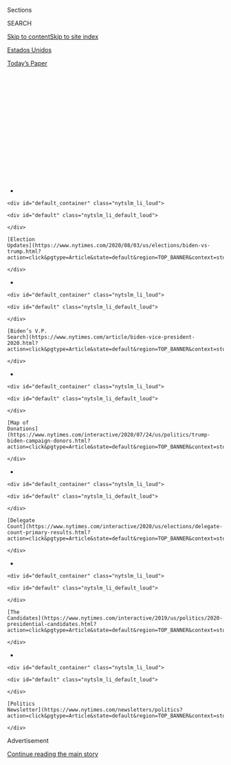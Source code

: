 <div id="app">

<div>

<div>

<div>

<div class="NYTAppHideMasthead css-1q2w90k e1suatyy0">

<div class="section css-ui9rw0 e1suatyy2">

<div class="css-eph4ug er09x8g0">

<div class="css-6n7j50">

</div>

<span class="css-1dv1kvn">Sections</span>

<div class="css-10488qs">

<span class="css-1dv1kvn">SEARCH</span>

</div>

[Skip to content](#site-content)[Skip to site index](#site-index)

</div>

<div id="masthead-section-label" class="css-1wr3we4 eaxe0e00">

[Estados
Unidos](https://www.nytimes.com/es/section/estados-unidos)

</div>

<div class="css-10698na e1huz5gh0">

</div>

</div>

<div id="masthead-bar-one" class="section hasLinks css-15hmgas e1csuq9d3">

<div class="css-uqyvli e1csuq9d0">

</div>

<div class="css-1uqjmks e1csuq9d1">

</div>

<div class="css-9e9ivx">

[](https://myaccount.nytimes.com/auth/login?response_type=cookie&client_id=vi)

</div>

<div class="css-1bvtpon e1csuq9d2">

[Today’s
Paper](https://www.nytimes.com/section/todayspaper)

</div>

</div>

</div>

</div>

<div data-aria-hidden="false">

<div id="site-content" data-role="main">

<div>

<div class="css-1aor85t" style="opacity:0.000000001;z-index:-1;visibility:hidden">

<div class="css-1hqnpie">

<div class="css-epjblv">

<span class="css-17xtcya">[Estados
Unidos](/es/section/estados-unidos)</span><span class="css-x15j1o">|</span><span class="css-fwqvlz">La
Casa Blanca convocó a una rueda de prensa. Trump la convirtió en un
monólogo
disperso</span>

</div>

<div class="css-k008qs">

<div class="css-1iwv8en">

<span class="css-18z7m18"></span>

<div>

</div>

</div>

<span class="css-1n6z4y">https://nyti.ms/3h6vnVp</span>

<div class="css-1705lsu">

<div class="css-4xjgmj">

<div class="css-4skfbu" data-role="toolbar" data-aria-label="Social Media Share buttons, Save button, and Comments Panel with current comment count" data-testid="share-tools">

  - 
  - 
  - 
  - 
    
    <div class="css-6n7j50">
    
    </div>

  - 
  - 

</div>

</div>

</div>

</div>

</div>

</div>

<div id="NYT_TOP_BANNER_REGION" class="css-13pd83m">

<div>

<div id="styln-elections-notifications-menu" class="section interactive-content interactive-size-medium css-1edisqu">

<div class="css-17ih8de interactive-body">

<div class="nytslm_innerContainer" data-aria-live="polite">

<div class="nytslm_title">

</div>

  - 
    
    <div id="default_container" class="nytslm_li_loud">
    
    <div id="default" class="nytslm_li_default_loud">
    
    </div>
    
    [Election
    Updates](https://www.nytimes.com/2020/08/03/us/elections/biden-vs-trump.html?action=click&pgtype=Article&state=default&region=TOP_BANNER&context=storylines_menu)
    
    </div>

  - 
    
    <div id="default_container" class="nytslm_li_loud">
    
    <div id="default" class="nytslm_li_default_loud">
    
    </div>
    
    [Biden’s V.P.
    Search](https://www.nytimes.com/article/biden-vice-president-2020.html?action=click&pgtype=Article&state=default&region=TOP_BANNER&context=storylines_menu)
    
    </div>

  - 
    
    <div id="default_container" class="nytslm_li_loud">
    
    <div id="default" class="nytslm_li_default_loud">
    
    </div>
    
    [Map of
    Donations](https://www.nytimes.com/interactive/2020/07/24/us/politics/trump-biden-campaign-donors.html?action=click&pgtype=Article&state=default&region=TOP_BANNER&context=storylines_menu)
    
    </div>

  - 
    
    <div id="default_container" class="nytslm_li_loud">
    
    <div id="default" class="nytslm_li_default_loud">
    
    </div>
    
    [Delegate
    Count](https://www.nytimes.com/interactive/2020/us/elections/delegate-count-primary-results.html?action=click&pgtype=Article&state=default&region=TOP_BANNER&context=storylines_menu)
    
    </div>

  - 
    
    <div id="default_container" class="nytslm_li_loud">
    
    <div id="default" class="nytslm_li_default_loud">
    
    </div>
    
    [The
    Candidates](https://www.nytimes.com/interactive/2019/us/politics/2020-presidential-candidates.html?action=click&pgtype=Article&state=default&region=TOP_BANNER&context=storylines_menu)
    
    </div>

  - 
    
    <div id="default_container" class="nytslm_li_loud">
    
    <div id="default" class="nytslm_li_default_loud">
    
    </div>
    
    [Politics
    Newsletter](https://www.nytimes.com/newsletters/politics?action=click&pgtype=Article&state=default&region=TOP_BANNER&context=storylines_menu)
    
    </div>

</div>

</div>

</div>

</div>

</div>

<div id="top-wrapper" class="css-1sy8kpn">

<div id="top-slug" class="css-l9onyx">

Advertisement

</div>

[Continue reading the main
story](#after-top)

<div class="ad top-wrapper" style="text-align:center;height:100%;display:block;min-height:250px">

<div id="top" class="place-ad" data-position="top" data-size-key="top">

</div>

</div>

<div id="after-top">

</div>

</div>

<div>

<div id="sponsor-wrapper" class="css-1hyfx7x">

<div id="sponsor-slug" class="css-19vbshk">

Supported by

</div>

[Continue reading the main
story](#after-sponsor)

<div id="sponsor" class="ad sponsor-wrapper" style="text-align:center;height:100%;display:block">

</div>

<div id="after-sponsor">

</div>

</div>

<div class="css-186x18t">

</div>

<div class="css-1vkm6nb ehdk2mb0">

# La Casa Blanca convocó a una rueda de prensa. Trump la convirtió en un monólogo disperso

</div>

El presidente estadounidense habló en el Jardín de las Rosas durante 63
minutos. Solo dedicó seis de ellos a responder preguntas de los
periodistas.

<div class="css-79elbk" data-testid="photoviewer-wrapper">

<div class="css-z3e15g" data-testid="photoviewer-wrapper-hidden">

</div>

<div class="css-1a48zt4 ehw59r15" data-testid="photoviewer-children">

![<span class="css-16f3y1r e13ogyst0" data-aria-hidden="true">Incluso
para aquellos que siguen al presidente Trump regularmente y entienden
sus códigos, fue un desafío seguir su línea de pensamiento durante una
conferencia de prensa el
martes.</span><span class="css-cnj6d5 e1z0qqy90" itemprop="copyrightHolder"><span class="css-1ly73wi e1tej78p0">Credit...</span><span><span>Doug
Mills/The New York
Times</span></span></span>](https://static01.nyt.com/images/2020/07/14/us/politics/15dcTrump-ES/14dc-trump2-articleLarge.jpg?quality=75&auto=webp&disable=upscale)

</div>

</div>

<div class="css-18e8msd">

<div class="css-vp77d3 epjyd6m0">

<div class="css-hus3qt ey68jwv0" data-aria-hidden="true">

[![Peter
Baker](https://static01.nyt.com/images/2018/06/13/multimedia/peter-baker/peter-baker-thumbLarge-v2.png
"Peter Baker")](https://www.nytimes.com/by/peter-baker)

</div>

<div class="css-1baulvz">

Por [<span class="css-1baulvz last-byline" itemprop="name">Peter
Baker</span>](https://www.nytimes.com/by/peter-baker)

</div>

</div>

  - 15 de julio de
    2020

  - 
    
    <div class="css-4xjgmj">
    
    <div class="css-d8bdto" data-role="toolbar" data-aria-label="Social Media Share buttons, Save button, and Comments Panel with current comment count" data-testid="share-tools">
    
      - 
      - 
      - 
      - 
        
        <div class="css-6n7j50">
        
        </div>
    
      - 
      - 
    
    </div>
    
    </div>

</div>

<div class="css-mdjrty">

[Read in
English](https://www.nytimes.com/2020/07/14/us/politics/trump-news-conference.html "Read in English")

</div>

</div>

<div class="section meteredContent css-1r7ky0e" name="articleBody" itemprop="articleBody">

<div class="css-1fanzo5 StoryBodyCompanionColumn">

<div class="css-53u6y8">

[Regístrate para recibir nuestro
boletín](https://www.nytimes.com/newsletters/el-times) con lo mejor de
The New York Times.

-----

WASHINGTON — En teoría, el presidente Donald
[Trump](https://www.nytimes.com/2020/07/14/us/politics/trump-white-people-killed-by-police.html)
había convocado a las cámaras de televisión al caluroso Jardín de Rosas
el martes 14 de julio por la tarde para anunciar nuevas medidas contra
China en represalia por su opresión a Hong Kong. Pero eso no duró mucho.

Lo que siguió fue más bien una hora de corriente de conciencia
presidencial mientras Trump se desplazaba aparentemente al azar de un
tema a otro, a menudo en una sola y única oración. Incluso para un
presidente que rara vez se apega al guión y que vaga de idea en idea,
fue una de las actuaciones más incoherentes de su presidencia.

Opinó sobre China y el coronavirus y el acuerdo de cambio climático de
París y las carreteras en ruinas. Y luego China de nuevo y el gasto
militar y luego China de nuevo y luego el coronavirus de nuevo. Y la
economía y los impuestos energéticos y el comercio con Europa y la
inmigración ilegal y su amistad con el presidente de México. Y el
coronavirus otra vez y luego la inmigración otra vez y el crimen en
Chicago y la pena de muerte y de vuelta al cambio climático y la
educación y las estatuas históricas. Y más.

“Podríamos continuar durante días”, dijo en un determinado momento, y
sonó plausible.

A veces, era difícil entender a qué se refería. Parecía sugerir que su
aparente retador demócrata, el exvicepresidente [Joe
Biden](https://www.nytimes.com/es/interactive/2020/espanol/estados-unidos/joe-biden-elecciones.html),
se desharía de las ventanas si era elegido y más tarde dijo que Biden
“aboliría los suburbios”. Se quejó de que Biden se había “inclinado
tanto a la derecha”. (Quiso decir a la izquierda).

</div>

</div>

<div class="css-1fanzo5 StoryBodyCompanionColumn">

<div class="css-53u6y8">

Incluso para aquellos que siguen a Trump regularmente y entienden sus
códigos, fue un desafío seguir su línea de pensamiento.

Por ejemplo, al discutir los acuerdos de cooperación con países
centroamericanos para detener la inmigración ilegal, dijo lo siguiente:
“Tenemos grandes acuerdos donde cuando Biden y Obama solían sacar a
los asesinos, ellos decían no los traigan de nuevo a nuestro país, no
los queremos. Bueno, tenemos que hacerlo, no los queremos. Ellos no los
aceptarían. Ahora con nosotros, se los llevan. Algún día les diré por
qué. Algún día, les diré por qué. Pero se los llevan y se los llevan
con mucho gusto. Solían traerlos y ni siquiera dejaban que los aviones
aterrizaran si venían de regreso en los aviones. No dejaban que los
buses entraran a su país. Decían no los queremos. Dijeron que no, pero
ellos entraron a nuestro país ilegalmente y son asesinos, en algunos
casos son homicidas”.

En otro momento, criticó la agudeza mental de Biden. “Permítanle definir
la palabra carbono, porque no podrá”, dijo Trump. Ese ha sido un tema
para él últimamente, sugerir de forma poco sutil que Biden se ha vuelto
senil. La semana pasada, Trump, de 74 años, [se jactó de que
recientemente había realizado una prueba
cognitiva](https://www.nytimes.com/2020/07/10/us/politics/trump-cognitive-test-health.html)
y le fue “muy bien”, al tiempo que insistía que Biden, de 77 años, “no
podía aprobar” dicho
examen.

<div id="NYT_MAIN_CONTENT_1_REGION" class="css-9tf9ac">

<div>

<div id="styln-nfldraft-updates-block" class="section interactive-content interactive-size-medium css-1ftcdic">

<div class="css-17ih8de interactive-body">

<div id="styln-briefing-block" data-asset-id="">

<div class="briefing-block-header-section">

# [Latest Updates: 2020 Election](https://www.nytimes.com/2020/08/03/us/elections/biden-vs-trump.html?action=click&pgtype=Article&state=default&region=MAIN_CONTENT_1&context=storylines_live_updates)

<div class="briefing-block-ts">

Updated 2020-08-04T01:23:51.312Z

</div>

</div>

  - [Trump assails mail-in voting anew, citing delays in declaring a
    winner in a New York congressional
    primary.](https://www.nytimes.com/2020/08/03/us/elections/biden-vs-trump.html?action=click&pgtype=Article&state=default&region=MAIN_CONTENT_1&context=storylines_live_updates#link-6494b448)
  - [Obama issues his first slate of 2020
    endorsements.](https://www.nytimes.com/2020/08/03/us/elections/biden-vs-trump.html?action=click&pgtype=Article&state=default&region=MAIN_CONTENT_1&context=storylines_live_updates#link-3de249e6)
  - [In a big shift, Trump is now encouraging mask-wearing in campaign
    emails.](https://www.nytimes.com/2020/08/03/us/elections/biden-vs-trump.html?action=click&pgtype=Article&state=default&region=MAIN_CONTENT_1&context=storylines_live_updates#link-54e34d20)

<div class="briefing-block-footer">

<div class="briefing-block-footer-meta">

[See more
updates](https://www.nytimes.com/2020/08/03/us/elections/biden-vs-trump.html?action=click&pgtype=Article&state=default&region=MAIN_CONTENT_1&context=storylines_live_updates)

</div>

</div>

</div>

</div>

</div>

</div>

</div>

Sin embargo, el monólogo desarticulado puede no haber sido la evidencia
más convincente. En Twitter, sus críticos lo compararon rápidamente con
un abuelo al que se le había pasado la mano con el jerez. [“Trump es un
individuo verdaderamente
enfermo”](https://twitter.com/jonfavs/status/1283157746603356160)
escribió Jon Favreau, quien fue el redactor principal de los discursos
del presidente Barack Obama. Rick Wilson, uno de los fundadores de The
Lincoln Project, un grupo de republicanos anti-Trump, lo describió como
[“disentería verbal
inconexa”](https://twitter.com/TheRickWilson/status/1283165162988621839).

La aparición se produjo el mismo día en que la sobrina distanciada del
presidente, Mary Trump, psicóloga clínica, [publicó un mordaz
libro](https://www.nytimes.com/es/2020/07/08/espanol/mundo/libro-sobre-donald-trump.html)
en el que cuestiona su salud mental y afirma que las patologías
derivadas de su infancia se desarrollan ahora en el escenario mundial.
Trump no ha comentado sobre el libro, pero en el pasado ha rechazado
tales afirmaciones al describirse a sí mismo como “un genio muy
estable”.

</div>

</div>

<div class="css-1fanzo5 StoryBodyCompanionColumn">

<div class="css-53u6y8">

El foco de la sesión de la tarde con los reporteros cambió luego de que
Biden recibiera una amplia cobertura televisiva más temprano aquel día
por su plan climático de dos billones de dólares, según un alto
funcionario que habló bajo la condición de anonimato. La Ley de
Autonomía de Hong Kong, la razón ostensible de su aparición, fue
tratada como un asunto secundario.

En efecto, la conferencia de prensa se convirtió en un discurso de
campaña para sustituir al que Trump tenía programado dar el fin de
semana pasado en New Hampshire y que fue cancelado —en medio de
preocupaciones por la disminución de la asistencia— [al alegar una
posible
tormenta](https://www.nytimes.com/2020/07/10/us/politics/trump-nh-rally-postponed.html)
en el lugar del mitin. Si bien, como regla general, no se supone que los
presidentes hagan campaña abiertamente desde la Casa Blanca, Trump hizo
poco esfuerzo para ocultar su intención al mencionar el nombre de Biden
más de 20 veces mientras hablaba en el Jardín de Rosas.

La mayoría de las veces, el presidente prestó poca atención al texto que
parecía haber traído consigo, pero finalmente leyó lo que afirmó que era
la agenda de campaña de Biden, pero en realidad se trataba de una
compilación engañosa reunida por sus propios asesores políticos.

“Toda la carrera de Joe Biden ha sido un regalo para el Partido
Comunista Chino”, declaró Trump.

Al leer lo que le dieron, citó a Biden. “Dijo que la idea de que China
es nuestra competencia es realmente extraña”, dijo el presidente. “*Él*
es realmente extraño”.

La aparición ante los medios se produjo un día en que Trump parecía
ansioso por desafiar la costumbre y, a veces, los hechos básicos.
Durante [una entrevista anterior con CBS
News,](https://www.cbsnews.com/news/trump-black-americans-killed-police-white-too/)
negó que los estadounidenses negros sufrieran más la brutalidad policial
que los estadounidenses blancos.

Cuando se le preguntó por qué los estadounidenses negros “aún morían a
manos de las fuerzas del orden público en este país”, Trump dijo:
“También los blancos. También los blancos. Qué pregunta tan pésima.
También los blancos. Más gente blanca, por cierto. Más gente blanca”.

Las estadísticas muestran que si bien la policía mata a más
estadounidenses blancos, la gente de color es asesinada a tasas más
altas cuando se tienen en cuenta las diferencias de población. Un
[estudio](https://www.ncbi.nlm.nih.gov/pmc/articles/PMC6080222/) federal
que examinó el uso de la fuerza letal por la policía entre 2009 y 2012
encontró que la mayoría de las víctimas eran blancas, pero que las
personas negras tenían 2,8 veces más probabilidades de ser asesinadas
que las personas blancas.

</div>

</div>

<div class="css-1fanzo5 StoryBodyCompanionColumn">

<div class="css-53u6y8">

En la misma entrevista, Trump desestimó las preocupaciones sobre la
bandera de guerra de la Confederación. “Conmigo, es libertad de
expresión”, dijo. “Muy simple. Te gusta, no te gusta, es libertad de
expresión”.

Cuando se le preguntó sobre aquellos que lo ven como un símbolo doloroso
de la esclavitud, dijo: “Conozco a personas a las que les gusta la
bandera confederada y no piensan en la esclavitud”.

[En otra entrevista](https://www.youtube.com/watch?v=70Jzf0NhBv8), con
el sitio web conservador Townhall.com, que fue publicada el martes,
Trump afirmó falsamente que una pareja blanca en St. Louis que se
enfrentó a manifestantes pacíficos fuera de su casa con armas de fuego
estaba a punto de ser atacada. “Iban a ser muy golpeados, y la casa
totalmente saqueada y probablemente incendiada”, dijo.

[El video del
episodio](https://www.nytimes.com/video/us/politics/100000007214585/trump-white-couple-guns-st-louis.html),
que se convirtió en un punto polémico en el debate nacional sobre la
desigualdad racial, mostró que los manifestantes en ningún momento
amenazaron físicamente a la pareja.

La aparición de Trump en el Jardín de Rosas también tuvo su cuota de
declaraciones falsas o engañosas. Se volvió a quejar de que los casos
crecientes de coronavirus en Estados Unidos se debían realmente a un
aumento en las pruebas. “Si hiciéramos la mitad de las pruebas,
tendríamos la mitad de los casos”, dijo. Asimismo, hizo caso omiso de
la [cifra de más
de 136.000](https://www.nytimes.com/es/interactive/2020/espanol/mundo/coronavirus-en-estados-unidos.html)
muertos al decir que había salvado hasta tres millones de personas al
adoptar las medidas que tomó.

Pero estaba ansioso por enfrentarse a Biden después de semanas de estar
detrás de él por dos dígitos en las encuestas, y culpó al
exvicepresidente por todo, desde las carreteras en ruinas hasta las
fábricas cerradas. “Joe Biden está impulsando una plataforma que
demolería la economía de Estados Unidos, la demolería por completo”,
dijo Trump.

Biden, agregó, se ha movido tanto a la izquierda que tiene “la
plataforma más extrema de cualquier candidato de un partido importante
en la historia de Estados Unidos”. Citó el plan climático de Biden para
reducir las emisiones de carbono en los nuevos hogares y oficinas para
2030. “Eso básicamente significa que no haya ventanas”, dijo el
presidente.

</div>

</div>

<div class="css-1fanzo5 StoryBodyCompanionColumn">

<div class="css-53u6y8">

Si bien se anunció como una conferencia de prensa, de hecho, Trump
respondió solo unas pocas preguntas, y dedicó seis minutos del evento de
63 minutos a responder antes de interrumpirlo abruptamente. Pero
prometió que no había terminado: “Volveremos a tener estas
conferencias”.

Katie Rogers, Michael D. Shear y Ana Swanson reportaron desde
Washington, y Jeremy Peters e Isabella Grullón Paz, desde Nueva York.

Peter Baker es el corresponsal principal de la Casa Blanca y ha cubierto
a los últimos cuatro presidentes para el Times y The Washington Post.
También es autor de cinco libros, el más reciente de ellos se titula
*Impeachment: An American History*.
[@peterbakernyt](https://twitter.com/peterbakernyt) •
[Facebook](https://www.facebook.com/peter.baker.351)

</div>

</div>

<div>

</div>

<div class="css-1fanzo5 StoryBodyCompanionColumn">

<div class="css-53u6y8">

-----

</div>

</div>

</div>

<div>

</div>

<div>

</div>

<div id="NYT_BELOW_MAIN_CONTENT_REGION">

<div>

<div id="STLYN_guide_v1_STYLN_guide_a" class="section css-l08pwh interactive-content interactive-size-medium">

<div class="css-17ih8de interactive-body">

<div class="g-story g-freebird g-max-limit" data-preview-slug="styln-scroll-guide">

</div>

<div id="g-electionguide-id" class="g-electionguide">

<div class="g-electionguide-container">

<div class="g-electionguide-wrapper">

<div class="g-electionguide-logo">

</div>

# Our 2020 Election Guide

Updated Aug. 3, 2020

  - 
    
    -----
    
    ## The Latest
    
      - President Trump again assails mail-in voting, [claiming without
        evidence that the process is plagued by
        fraud](https://www.nytimes.com/2020/08/03/us/politics/trump-mail-in-voting.html?action=click&pgtype=Article&state=default&region=BELOW_MAIN_CONTENT&context=storylines_guide).

  - 
    
    -----
    
    ## Biden’s V.P. Search
    
      - [Here are 13
        women](https://www.nytimes.com/article/biden-vice-president-2020.html?action=click&pgtype=Article&state=default&region=BELOW_MAIN_CONTENT&context=storylines_guide)
        who have been under consideration to be Joe Biden’s running
        mate, and why each might be chosen — and might not be.

  - 
    
    -----
    
    ## Keep Up With Our Coverage
    
      - Get an
        [email](https://www.nytimes.com/newsletters/politics?action=click&pgtype=Article&state=default&region=BELOW_MAIN_CONTENT&context=storylines_guide)
        recapping the day’s news
    
    <!-- end list -->
    
      - Download our mobile app on
        [iOS](https://apps.apple.com/us/app/nytimes/id284862083?ls=1&mat_click_id=5c79ae7455014fd1bd66b5610c05b8f2-20191112-16948&referrer=mat_click_id%3D5c79ae7455014fd1bd66b5610c05b8f2-20191112-16948%26link_click_id%3D722930677036718082)
        and
        [Android](http://a.localytics.com/android?id=com.nytimes.android&referrer=utm_source%3Dother_nyt_mobile_web%26utm_medium%3DWeb%2520page%26utm_term%3DGeneral%2520Mobile%2520Page%26utm_campaign%3DNYT%2520Mobile%2520General%2520Page)
        and turn on Breaking News and Politics alerts

</div>

</div>

</div>

</div>

</div>

</div>

</div>

<div>

</div>

<div>

<div id="bottom-wrapper" class="css-1ede5it">

<div id="bottom-slug" class="css-l9onyx">

Advertisement

</div>

[Continue reading the main
story](#after-bottom)

<div id="bottom" class="ad bottom-wrapper" style="text-align:center;height:100%;display:block;min-height:90px">

</div>

<div id="after-bottom">

</div>

</div>

</div>

</div>

</div>

## Site Index

<div>

</div>

## Site Information Navigation

  - [© <span>2020</span> <span>The New York Times
    Company</span>](https://help.nytimes.com/hc/en-us/articles/115014792127-Copyright-notice)

<!-- end list -->

  - [NYTCo](https://www.nytco.com/)
  - [Contact
    Us](https://help.nytimes.com/hc/en-us/articles/115015385887-Contact-Us)
  - [Work with us](https://www.nytco.com/careers/)
  - [Advertise](https://nytmediakit.com/)
  - [T Brand Studio](http://www.tbrandstudio.com/)
  - [Your Ad
    Choices](https://www.nytimes.com/privacy/cookie-policy#how-do-i-manage-trackers)
  - [Privacy](https://www.nytimes.com/privacy)
  - [Terms of
    Service](https://help.nytimes.com/hc/en-us/articles/115014893428-Terms-of-service)
  - [Terms of
    Sale](https://help.nytimes.com/hc/en-us/articles/115014893968-Terms-of-sale)
  - [Site
    Map](https://spiderbites.nytimes.com)
  - [Help](https://help.nytimes.com/hc/en-us)
  - [Subscriptions](https://www.nytimes.com/subscription?campaignId=37WXW)

</div>

</div>

</div>

</div>
